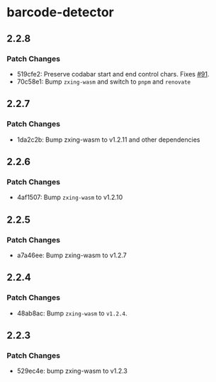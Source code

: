 # barcode-detector

## 2.2.8

### Patch Changes

- 519cfe2: Preserve codabar start and end control chars. Fixes [#91](https://github.com/Sec-ant/barcode-detector/issues/91).
- 70c58e1: Bump `zxing-wasm` and switch to `pnpm` and `renovate`

## 2.2.7

### Patch Changes

- 1da2c2b: Bump zxing-wasm to v1.2.11 and other dependencies

## 2.2.6

### Patch Changes

- 4af1507: Bump `zxing-wasm` to v1.2.10

## 2.2.5

### Patch Changes

- a7a46ee: Bump zxing-wasm to v1.2.7

## 2.2.4

### Patch Changes

- 48ab8ac: Bump `zxing-wasm` to `v1.2.4`.

## 2.2.3

### Patch Changes

- 529ec4e: bump zxing-wasm to v1.2.3
